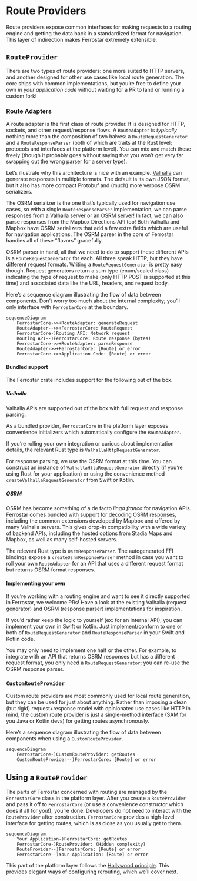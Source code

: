 # Route Providers

Route providers expose common interfaces for making requests to a routing engine
and getting the data back in a standardized format for navigation.
This layer of indirection makes Ferrostar extremely extensible.

## `RouteProvider`

There are two types of route providers:
one more suited to HTTP servers,
and another designed for other use cases like local route generation.
The core ships with common implementations,
but you’re free to define your own *in your application code*
without waiting for a PR to land or running a custom fork!

### Route Adapters

A route adapter is the first class of route provider.
It is designed for HTTP, sockets, and other request/response flows.
A `RouteAdapter` is *typically* nothing more than the composition of two halves:
a `RouteRequestGenerator` and a `RouteResponseParser`
(both of which are traits at the Rust level;
protocols and interfaces at the platform level).
You can mix and match these freely
(though it probably goes without saying that you won’t get very far
swapping out the wrong parser for a server type).

Let’s illustrate why this architecture is nice with an example.
[Valhalla](https://github.com/valhalla/valhalla)
can generate responses in multiple formats.
The default is its own JSON format,
but it also has more compact Protobuf and (much) more verbose OSRM serializers.

The OSRM serializer is the one that’s typically used for navigation use cases,
so with a single `RouteResponseParser` implementation,
we can parse responses from a Valhalla server or an OSRM server!
In fact, we can also parse responses from the Mapbox Directions API too!
Both Valhalla and Mapbox have OSRM serializers that add a few extra fields
which are useful for navigation applications.
The OSRM parser in the core of Ferrostar handles all of these “flavors” gracefully.

OSRM parser in hand, all that we need to do to support these different APIs
is a `RouteRequestGenerator` for each.
All three speak HTTP, but they have different request formats.
Writing a `RouteRequestGenerator` is pretty easy though.
Request generators return a sum type (enum/sealed class)
indicating the type of request to make (only HTTP POST is supported at this time)
and associated data like the URL, headers, and request body.

Here’s a sequence diagram illustrating the flow of data between components.
Don’t worry too much about the internal complexity;
you’ll only interface with `FerrostarCore` at the boundary.

```mermaid
sequenceDiagram
    FerrostarCore->>+RouteAdapter: generateRequest
    RouteAdapter-->>+FerrostarCore: RouteRequest
    FerrostarCore-)Routing API: Network request
    Routing API--)FerrostarCore: Route response (bytes)
    FerrostarCore->>+RouteAdapter: parseResponse
    RouteAdapter->>+FerrostarCore: [Route] or error
    FerrostarCore->>+Application Code: [Route] or error
```

#### Bundled support

The Ferrostar crate includes support for the following out of the box.

##### Valhalla

Valhalla APIs are supported out of the box with full request and response parsing.

As a bundled provider, `FerrostarCore` in the platform layer exposes
convenience initializers which automatically configure the `RouteAdapter`.

If you’re rolling your own integration or curious about implementation details,
the relevant Rust type is `ValhallaHttpRequestGenerator`.

For response parsing, we use the OSRM format at this time.
You can construct an instance of `ValhallaHttpRequestGenerator` directly
(if you’re using Rust for your application)
or using the convenience method `createValhallaRequestGenerator`
from Swift or Kotlin.

##### OSRM

OSRM has become something of a de facto *linga franca* for navigation APIs.
Ferrostar comes bundled with support for decoding OSRM responses,
including the common extensions developed by Mapbox and offered by many Valhalla servers.
This gives drop-in compatibility with a wide variety of backend APIs,
including the hosted options from Stadia Maps and Mapbox,
as well as many self-hosted servers.

The relevant Rust type is `OsrmResponseParser`.
The autogenerated FFI bindings expose a `createOsrmResponseParser` method
in case you want to roll your own `RouteAdapter` for an API
that uses a different request format but returns OSRM format responses.

#### Implementing your own

If you’re working with a routing engine
and want to see it directly supported in Ferrostar,
we welcome PRs!
Have a look at the existing Valhalla (request generator)
and OSRM (response parser) implementations for inspiration.

If you’d rather keep the logic to yourself (ex: for an internal API),
you can implement your own in Swift or Kotlin.
Just implement/conform to one or both of
`RouteRequestGenerator` and `RouteResponseParser`
in your Swift and Kotlin code.

You may only need to implement one half or the other.
For example, to integrate with an API that returns OSRM responses
but has a different request format, you only need a `RouteRequestGenerator`;
you can re-use the OSRM response parser.

### `CustomRouteProvider`

Custom route providers are most commonly used for local route generation,
but they can be used for just about anything.
Rather than imposing a clean (but rigid) request+response model
with opinionated use cases like HTTP in mind,
the custom route provider is just a single-method interface
(SAM for you Java or Kotlin devs)
for getting routes asynchronously.

Here’s a sequence diagram illustrating the flow of data between components
when using a `CustomRouteProvider`.

```mermaid
sequenceDiagram
    FerrostarCore-)CustomRouteProvider: getRoutes
    CustomRouteProvider--)FerrostarCore: [Route] or error
```

## Using a `RouteProvider`

The parts of Ferrostar concerned with routing are managed
by the `FerrostarCore` class in the platform layer.
After you create a `RouteProvider` and pass it off to `FerrostarCore`
(or use a convenience constructor which does it all for you!),
you’re done.
Developers do not need to interact with the `RouteProvider` after construction.
`FerrostarCore` provides a high-level interface for getting routes,
which is as close as you usually get to them.

```mermaid
sequenceDiagram
    Your Application-)FerrostarCore: getRoutes
    FerrostarCore-)RouteProvider: (Hidden complexity)
    RouteProvider--)FerrostarCore: [Route] or error
    FerrostarCore--)Your Application: [Route] or error
```

This part of the platform layer follows the
[Hollywood principle](https://en.wiktionary.org/wiki/Hollywood_principle).
This provides elegant ways of configuring rerouting, which we’ll cover next.